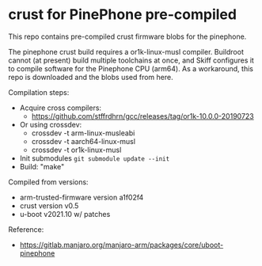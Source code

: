 # crust for PinePhone pre-compiled

This repo contains pre-compiled crust firmware blobs for the pinephone.

The pinephone crust build requires a or1k-linux-musl compiler. Buildroot cannot
(at present) build multiple toolchains at once, and Skiff configures it to
compile software for the Pinephone CPU (arm64). As a workaround, this repo is
downloaded and the blobs used from here.

Compilation steps:

 - Acquire cross compilers:
   - https://github.com/stffrdhrn/gcc/releases/tag/or1k-10.0.0-20190723
 - Or using crossdev:
   - crossdev -t arm-linux-musleabi
   - crossdev -t aarch64-linux-musl
   - crossdev -t or1k-linux-musl
 - Init submodules `git submodule update --init`
 - Build: "make"

Compiled from versions:

 - arm-trusted-firmware version a1f02f4
 - crust version v0.5
 - u-boot v2021.10 w/ patches

Reference:

 - https://gitlab.manjaro.org/manjaro-arm/packages/core/uboot-pinephone
